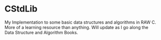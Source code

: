 # CStdLib
My Implementation to some basic data structures and algorithms in RAW C.
More of a learning resource than anything.
Will update as I go along the Data Structure and Algorithm Books.
